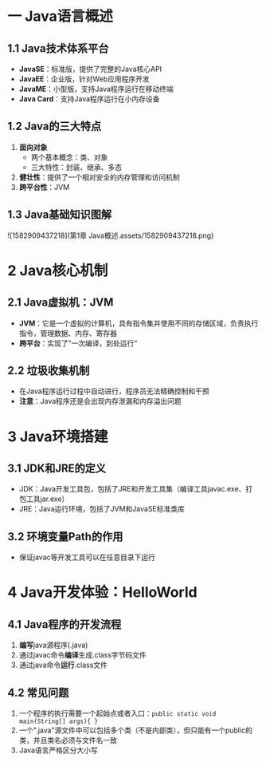 # 一 Java语言概述

## 1.1 Java技术体系平台

- **JavaSE**：标准版，提供了完整的Java核心API
- **JavaEE**：企业版，针对Web应用程序开发
- **JavaME**：小型版，支持Java程序运行在移动终端
- **Java Card**：支持Java程序运行在小内存设备

## 1.2 Java的三大特点

1. **面向对象**
   - 两个基本概念：类、对象
   - 三大特性：封装、继承、多态
2. **健壮性**：提供了一个相对安全的内存管理和访问机制
3. **跨平台性**：JVM

## 1.3 Java基础知识图解

![1582909437218](第1章 Java概述.assets/1582909437218.png)

# 2 Java核心机制

## 2.1 Java虚拟机：JVM

- **JVM**：它是一个虚拟的计算机，具有指令集并使用不同的存储区域，负责执行指令，管理数据、内存、寄存器
- **跨平台**：实现了”一次编译，到处运行“

## 2.2 垃圾收集机制

- 在Java程序运行过程中自动进行，程序员无法精确控制和干预
- **注意**：Java程序还是会出现内存泄漏和内存溢出问题

# 3 Java环境搭建

## 3.1 JDK和JRE的定义

- JDK：Java开发工具包，包括了JRE和开发工具集（编译工具javac.exe、打包工具jar.exe）
- JRE：Java运行环境，包括了JVM和JavaSE标准类库

## 3.2 环境变量Path的作用

- 保证javac等开发工具可以在任意目录下运行

# 4 Java开发体验：HelloWorld

## 4.1 Java程序的开发流程

1. **编写**java源程序(.java)
2. 通过javac命令**编译**生成.class字节码文件
3. 通过java命令**运行**.class文件

## 4.2 常见问题

1. 一个程序的执行需要一个起始点或者入口：`public static void
   main(String[] args){ }`
2. 一个".java"源文件中可以包括多个类（不是内部类），但只能有一个public的类，并且类名必须与文件名一致
3. Java语言严格区分大小写
